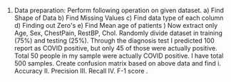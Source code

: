 1. Data preparation:
 Perform following operation on given dataset.
a) Find Shape of Data
 b) Find Missing Values
 c) Find data type of each column
 d) Finding out Zero's e) Find Mean age of patients ) Now extract only Age, Sex, ChestPain, RestBP, Chol. Randomly divide dataset in training (75%) and testing (25%). 
Through the diagnosis test I predicted 100 report as COVID positive, but only 45 of those were actually positive. Total 50 people in my sample were actually COVID positive. I have total 500 samples. Create confusion matrix based on above data and find
 i. Accuracy II. Precision III. Recall IV. F-1 score .
